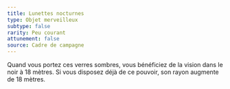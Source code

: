 ```yaml
---
title: Lunettes nocturnes
type: Objet merveilleux
subtype: false
rarity: Peu courant
attunement: false
source: Cadre de campagne
---
```

Quand vous portez ces verres sombres, vous bénéficiez de la vision dans le noir à 18 mètres. Si vous disposez déjà de ce pouvoir, son rayon augmente de 18 mètres.

